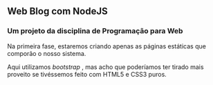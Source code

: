 ## Web Blog com NodeJS

### Um projeto da disciplina de Programação para Web

Na primeira fase, estaremos criando apenas as páginas estáticas que comporão o nosso sistema. 

Aqui utilizamos <em> bootstrap </em>, mas acho que poderíamos ter tirado mais proveito se tivéssemos feito com HTML5 e CSS3 puros. 